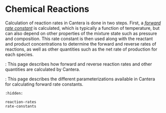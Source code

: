 # Chemical Reactions

Calculation of reaction rates in Cantera is done in two steps. First, a [*forward rate
constant*](https://en.wikipedia.org/wiki/Reaction_rate_constant) is calculated, which is
typically a function of temperature, but can also depend on other properties of the
mixture state such as pressure and composition. This rate constant is then used along
with the reactant and product concentrations to determine the forward and reverse rates
of reactions, as well as other quantities such as the net rate of production for each
species.

[](reaction-rates)
: This page describes how forward and reverse reaction rates and other quantities are
  calculated by Cantera.

[](rate-constants)
: This page describes the different parameterizations available in Cantera for
  calculating forward rate constants.

```{toctree}
:hidden:

reaction-rates
rate-constants
```
